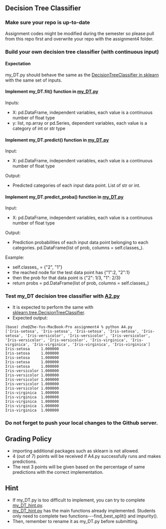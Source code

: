 ## Decision Tree Classifier

### Make sure your repo is up-to-date

Assignment codes might be modified during the semester so please pull from this repo first and overwrite your repo with the assignment4 folder. 

### Build your own decision tree classifier (with continuous input)

#### Expectation
my_DT.py should behave the same as the [DecisionTreeClassifier in sklearn](https://scikit-learn.org/stable/modules/generated/sklearn.tree.DecisionTreeClassifier.html#sklearn.tree.DecisionTreeClassifier) with the same set of inputs.

#### Implement my_DT.fit() function in [my_DT.py](https://github.com/hil-se/fds/blob/master/assignments/assignment4/my_DT.py)
Inputs:
- X: pd.DataFrame, independent variables, each value is a continuous number of float type
- y: list, np.array or pd.Series, dependent variables, each value is a category of int or str type

#### Implement my_DT.predict() function in [my_DT.py](https://github.com/hil-se/fds/blob/master/assignments/assignment4/my_DT.py)
Input:
- X: pd.DataFrame, independent variables, each value is a continuous number of float type

Output:
- Predicted categories of each input data point. List of str or int.

#### Implement my_DT.predict_proba() function in [my_DT.py](https://github.com/hil-se/fds/blob/master/assignments/assignment4/my_DT.py)
Input:
- X: pd.DataFrame, independent variables, each value is a continuous number of float type

Output:
- Prediction probabilities of each input data point belonging to each categories. pd.DataFrame(list of prob, columns = self.classes_).

Example:
- self.classes_ = {"2", "1"}
- the reached node for the test data point has {"1":2, "2":1}
- then the prob for that data point is {"2": 1/3, "1": 2/3}
- return probs = pd.DataFrame(list of prob, columns = self.classes_)


### Test my_DT decision tree classifier with [A2.py](https://github.com/hil-se/fds/blob/master/assignments/assignment4/A4.py)
 - It is expected to perform the same with [sklearn.tree.DecisionTreeClassifier](https://scikit-learn.org/stable/modules/generated/sklearn.tree.DecisionTreeClassifier.html).
 - Expected output:
 ```
 (base) zhe@Zhe-Yus-MacBook-Pro assignment4 % python A4.py
['Iris-setosa', 'Iris-setosa', 'Iris-setosa', 'Iris-setosa', 'Iris-setosa', 'Iris-versicolor', 'Iris-versicolor', 'Iris-versicolor', 'Iris-versicolor', 'Iris-versicolor', 'Iris-virginica', 'Iris-virginica', 'Iris-virginica', 'Iris-virginica', 'Iris-virginica']
Iris-setosa     1.000000
Iris-setosa     1.000000
Iris-setosa     1.000000
Iris-setosa     1.000000
Iris-setosa     1.000000
Iris-versicolor 1.000000
Iris-versicolor 1.000000
Iris-versicolor 1.000000
Iris-versicolor 1.000000
Iris-versicolor 1.000000
Iris-virginica  1.000000
Iris-virginica  1.000000
Iris-virginica  1.000000
Iris-virginica  1.000000
Iris-virginica  1.000000

 ```

### Do not forget to push your local changes to the Github server.

 
## Grading Policy
 - importing additional packages such as sklearn is not allowed.
 - 4 (out of 7) points will be received if A4.py successfully runs and makes predictions.
 - The rest 3 points will be given based on the percentage of same predictions with the correct implementation.
 
## Hint
 - If my_DT.py is too difficult to implement, you can try to complete [my_DT_hint.py](https://github.com/hil-se/fds/blob/master/assignments/assignment4/my_DT_hint.py).
 - [my_DT_hint.py](https://github.com/hil-se/fds/blob/master/assignments/assignment4/my_DT_hint.py) has the main functions already implemented. Students only need to complete two functions---find_best_split() and impurity().
 - Then, remember to rename it as my_DT.py before submitting.

